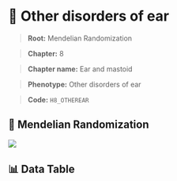 # 🧪 Other disorders of ear

> **Root:** Mendelian Randomization

> **Chapter:** 8  

> **Chapter name:** Ear and mastoid

> **Phenotype:** Other disorders of ear  

> **Code:** `H8_OTHEREAR`

## 🧬 Mendelian Randomization  

<img src="/MR/Figures/Forward/H8_OTHEREAR.png"/>

## 📊 Data Table

<CsvTableMRF src="/MR/Data/Forward/H8_OTHEREAR.csv"/>
